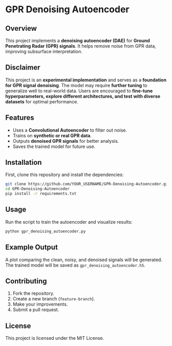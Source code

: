 # GPR Denoising Autoencoder

## Overview
This project implements a **denoising autoencoder (DAE)** for **Ground Penetrating Radar (GPR) signals**. It helps remove noise from GPR data, improving subsurface interpretation.
## Disclaimer
This project is an **experimental implementation** and serves as a **foundation for GPR signal denoising**. The model may require **further tuning** to generalize well to real-world data. Users are encouraged to **fine-tune hyperparameters, explore different architectures, and test with diverse datasets** for optimal performance.


## Features
- Uses a **Convolutional Autoencoder** to filter out noise.
- Trains on **synthetic or real GPR data**.
- Outputs **denoised GPR signals** for better analysis.
- Saves the trained model for future use.

## Installation
First, clone this repository and install the dependencies:
```bash
git clone https://github.com/YOUR_USERNAME/GPR-Denoising-Autoencoder.git
cd GPR-Denoising-Autoencoder
pip install -r requirements.txt
```

## Usage
Run the script to train the autoencoder and visualize results:
```bash
python gpr_denoising_autoencoder.py
```

## Example Output
A plot comparing the clean, noisy, and denoised signals will be generated. The trained model will be saved as `gpr_denoising_autoencoder.h5`.

## Contributing
1. Fork the repository.
2. Create a new branch (`feature-branch`).
3. Make your improvements.
4. Submit a pull request.

## License
This project is licensed under the MIT License.
